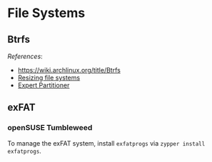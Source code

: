 # File Systems

## Btrfs

*References*:

- https://wiki.archlinux.org/title/Btrfs
- [Resizing file systems](https://documentation.suse.com/sles/15-SP4/html/SLES-all/cha-resize-fs.html)
- [Expert Partitioner](https://documentation.suse.com/sles/15-SP4/html/SLES-all/cha-expert-partitioner.html)

## exFAT

### openSUSE Tumbleweed

To manage the exFAT system, install `exfatprogs` via `zypper install exfatprogs`.
